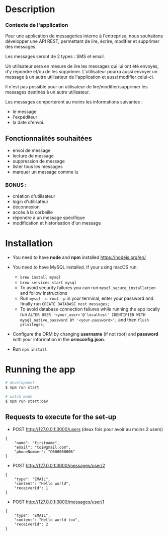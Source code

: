 # Description

### Contexte de l'application

Pour une application de messageries interne à l'entreprise, nous souhaitons développer une API REST, permettant de lire, écrire, modifier et supprimer des messages.

Les messages seront de 2 types : SMS et email.

Un utilisateur sera en mesure de lire les messages qui lui ont été envoyés, d'y répondre et/ou de les supprimer.
L'utilisateur pourra aussi envoyer un message à un autre utilisateur de l'application et aussi modifier celui-ci.

Il n'est pas possible pour un utilisateur de lire/modifier/supprimer les messages destinés à un autre utilisateur.

Les messages comporteront au moins les informations suivantes :
- le message
- l'expéditeur
- la date d'envoi.

## Fonctionnalités souhaitées
- envoi de message
- lecture de message
- suppression de message
- lister tous les messages
- marquer un message comme lu

### BONUS :
- création d'utilisateur
- login d'utilisateur
- déconnexion
- accès à la corbeille
- répondre à un message spécifique
- modification et historisation d'un message

# Installation

* You need to have **node** and **npm** installed https://nodejs.org/en/

* You need to have MySQL installed. If your using macOS run:
  - `brew install mysql`
  - `brew services start mysql`
  - To avoid security failures you can run `mysql_secure_installation` and follow instructions
  - Run `mysql -u root -p` in your terminal, enter your password and finally run `CREATE DATABASE nest_messages;`
  - To avoid database connection failures while running the app locally run `ALTER USER '<your_user>'@'localhost' IDENTIFIED WITH mysql_native_password BY '<your-password>';` and then `flush privileges;`

* Configure the ORM by changing **username** (if not root) and **password** with your information in the **ormconfig.json**.

* Run `npm install`

# Running the app

```bash
# development
$ npm run start

# watch mode
$ npm run start:dev

```

## Requests to execute for the set-up

* POST http://127.0.0.1:3000/users (deux fois pour avoir au moins 2 users)
```
{
    "name": "firstname",
    "email": "toi@gmail.com",
    "phoneNumber": "O606060606"
}
```
* POST http://127.0.0.1:3000/messages/user/2 
```
{
    "type": "EMAIL",
    "content": "Hello world",
    "receiverId": 1
}
```
* POST http://127.0.0.1:3000/messages/user/1
```
{
    "type": "EMAIL",
    "content": "Hello world too",
    "receiverId": 2
}
```
